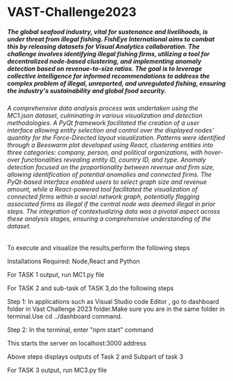 # VAST-Challenge2023

##### The global seafood industry, vital for sustenance and livelihoods, is under threat from illegal fishing. FishEye International aims to combat this by releasing datasets for Visual Analytics collaboration. The challenge involves identifying illegal fishing firms, utilizing a tool for decentralized node-based clustering, and implementing anomaly detection based on revenue-to-size ratios. The goal is to leverage collective intelligence for informed recommendations to address the complex problem of illegal, unreported, and unregulated fishing, ensuring the industry's sustainability and global food security.



###### A comprehensive data analysis process was undertaken using the MC1.json dataset, culminating in various visualization and detection methodologies. A PyQt framework facilitated the creation of a user interface allowing entity selection and control over the displayed nodes' quantity for the Force-Directed layout visualization. Patterns were identified through a Beeswarm plot developed using React, clustering entities into three categories: company, person, and political organizations, with hover-over functionalities revealing entity ID, country ID, and type. Anomaly detection focused on the proportionality between revenue and firm size, allowing identification of potential anomalies and connected firms. The PyQt-based interface enabled users to select graph size and revenue amount, while a React-powered tool facilitated the visualization of connected firms within a social network graph, potentially flagging associated firms as illegal if the central node was deemed illegal in prior steps. The integration of contextualizing data was a pivotal aspect across these analysis stages, ensuring a comprehensive understanding of the dataset.



To execute and visualize the results,perform the following steps

Installations Required: Node,React and Python

For TASK 1 output, run MC1.py file

For TASK 2 and sub-task of TASK 3,do the following steps

Step 1: In applications such as Visual Studio code Editor , go to dashboard folder in Vast Challenge 2023 folder.Make sure you are in the same folder in terminal.Use cd ../dashboard command.

Step 2: In the terminal, enter "npm start" command

This starts the server on localhost:3000 address

Above steps displays outputs of Task 2 and Subpart of task 3

For TASK 3 output, run MC3.py file

